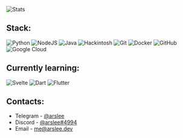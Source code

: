 ![Stats](https://github-readme-stats.vercel.app/api?username=arslee07&show_icons=true&theme=dracula)

## Stack: 
![Python](https://img.shields.io/badge/-Python-3572a5?style=for-the-badge&logo=python&logoColor=white) ![NodeJS](https://img.shields.io/badge/-Node.JS-026E00?style=for-the-badge&logo=node.js&logoColor=white) ![Java](https://img.shields.io/badge/-Java-b07219?style=for-the-badge&logo=java&logoColor=white) ![Hackintosh](https://shields.io/badge/Hackintosh-grey?logo=apple&style=for-the-badge) ![Git](https://img.shields.io/badge/-Git-F44D27?style=for-the-badge&logo=git&logoColor=white) ![Docker](https://img.shields.io/badge/-Docker-24B8EB?style=for-the-badge&logo=docker&logoColor=white) ![GitHub](https://img.shields.io/badge/-GitHub-24292E?style=for-the-badge&logo=github&logoColor=white) ![Google Cloud](https://shields.io/badge/Google%20Cloud-blue?logo=google-cloud&style=for-the-badge&logoColor=white)
## Currently learning:
![Svelte](https://shields.io/badge/Svelte-F03C0A?logo=svelte&style=for-the-badge&logoColor=white) ![Dart](https://shields.io/badge/Dart-blue?logo=dart&style=for-the-badge) ![Flutter](https://shields.io/badge/Flutter-02569b?logo=flutter&style=for-the-badge)

## Contacts:
* Telegram - [@arslee](https://t.me/arslee)
* Discord  - [@arslee#4994](https://dsc.bio/ars)
* Email    - [me@arslee.dev](mailto:me@arslee.dev)
